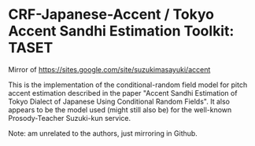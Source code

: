 # CRF-Japanese-Accent / Tokyo Accent Sandhi Estimation Toolkit: TASET

Mirror of https://sites.google.com/site/suzukimasayuki/accent

This is the implementation of the conditional-random field model for pitch accent estimation described in the paper "Accent Sandhi Estimation of Tokyo Dialect of Japanese Using
Conditional Random Fields". It also appears to be the model used (might still also be) for the well-known Prosody-Teacher Suzuki-kun service.

Note: am unrelated to the authors, just mirroring in Github.


